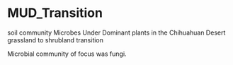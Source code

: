 # MUD_Transition
soil community Microbes Under Dominant plants in the Chihuahuan Desert grassland to shrubland transition

Microbial community of focus was fungi.
